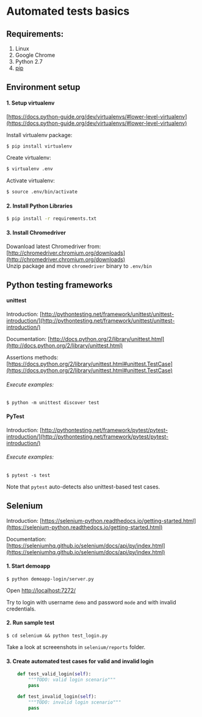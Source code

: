 # Automated tests basics

## Requirements:

1. Linux
2. Google Chrome
3. Python 2.7
4. [pip](https://pip.pypa.io/en/stable/installing/)


## Environment setup

#### 1. Setup virtualenv
[https://docs.python-guide.org/dev/virtualenvs/#lower-level-virtualenv](https://docs.python-guide.org/dev/virtualenvs/#lower-level-virtualenv)


Install virtualenv package:
```bash
$ pip install virtualenv
```

Create virtualenv:
```bash
$ virtualenv .env
```

Activate virtualenv:
```bash
$ source .env/bin/activate
```

#### 2. Install Python Libraries

```bash
$ pip install -r requirements.txt
```

#### 3. Install Chromedriver

Dowanload latest Chromedriver from: [http://chromedriver.chromium.org/downloads](http://chromedriver.chromium.org/downloads)<br>
Unzip package and move `chromedriver` binary to `.env/bin`


## Python testing frameworks


#### unittest

Introduction: [http://pythontesting.net/framework/unittest/unittest-introduction/](http://pythontesting.net/framework/unittest/unittest-introduction/)

Documentation: [http://docs.python.org/2/library/unittest.html](http://docs.python.org/2/library/unittest.html)

Assertions methods: [https://docs.python.org/2/library/unittest.html#unittest.TestCase](https://docs.python.org/2/library/unittest.html#unittest.TestCase)

###### Execute examples:

```
$ python -m unittest discover test
```


#### PyTest
Introduction: [http://pythontesting.net/framework/pytest/pytest-introduction/](http://pythontesting.net/framework/pytest/pytest-introduction/)

###### Execute examples:

```
$ pytest -s test
```

Note that `pytest` auto-detects also unittest-based test cases.


## Selenium

Introduction: [https://selenium-python.readthedocs.io/getting-started.html](https://selenium-python.readthedocs.io/getting-started.html)

Documentation: [https://seleniumhq.github.io/selenium/docs/api/py/index.html](https://seleniumhq.github.io/selenium/docs/api/py/index.html)

#### 1. Start demoapp

```
$ python demoapp-login/server.py
```

Open [http://localhost:7272/](http://localhost:7272/)

Try to login with username `demo` and password `mode` and with invalid credentials.


#### 2. Run sample test

```
$ cd selenium && python test_login.py
```

Take a look at screeenshots in `selenium/reports` folder.


#### 3. Create automated test cases for valid and invalid login

```Python
    def test_valid_login(self):
        """TODO: valid login scenario"""
        pass

    def test_invalid_login(self):
        """TODO: invalid login scenario"""
        pass
```
